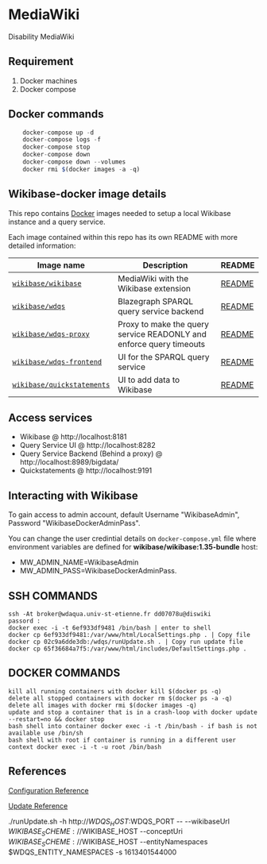 # MediaWiki
Disability MediaWiki

## Requirement 
1. Docker machines
2. Docker compose 

## Docker commands
```javascript
    docker-compose up -d
    docker-compose logs -f
    docker-compose stop
    docker-compose down
    docker-compose down --volumes
	docker rmi $(docker images -a -q)
``` 
## Wikibase-docker image details 

This repo contains [Docker](https://www.docker.com/) images needed to setup a local Wikibase instance and a query service.

Each image contained within this repo has its own README with more detailed information:

Image name               | Description   | README
------------------------ | ------------- | ----------
[`wikibase/wikibase`](https://hub.docker.com/r/wikibase/wikibase) | MediaWiki with the Wikibase extension| [README](https://github.com/wmde/wikibase-docker/blob/master/wikibase/README.md)
[`wikibase/wdqs`](https://hub.docker.com/r/wikibase/wdqs) | Blazegraph SPARQL query service backend | [README](https://github.com/wmde/wikibase-docker/blob/master/wdqs/README.md)
[`wikibase/wdqs-proxy`](https://hub.docker.com/r/wikibase/wdqs-proxy) | Proxy to make the query service READONLY and enforce query timeouts | [README](https://github.com/wmde/wikibase-docker/blob/master/wdqs-proxy/README.md)
[`wikibase/wdqs-frontend`](https://hub.docker.com/r/wikibase/wdqs-frontend) | UI for the SPARQL query service | [README](https://github.com/wmde/wikibase-docker/blob/master/wdqs-frontend/README.md)
[`wikibase/quickstatements`](https://hub.docker.com/r/wikibase/quickstatements) | UI to add data to Wikibase | [README](https://github.com/wmde/wikibase-docker/blob/master/quickstatements/README.md)



## Access services

* Wikibase @ http://localhost:8181
* Query Service UI @ http://localhost:8282
* Query Service Backend (Behind a proxy) @ http://localhost:8989/bigdata/
* Quickstatements @ http://localhost:9191    
	


## Interacting with Wikibase
To gain access to admin account, default Username "WikibaseAdmin", Password "WikibaseDockerAdminPass".

You can change the user credintial details on `docker-compose.yml` file where environment variables are defined for **wikibase/wikibase:1.35-bundle** host:
*  MW_ADMIN_NAME=WikibaseAdmin
*  MW_ADMIN_PASS=WikibaseDockerAdminPass.


## SSH COMMANDS
```
ssh -At broker@wdaqua.univ-st-etienne.fr dd07078u@diswiki
passord : 
docker exec -i -t 6ef933df9481 /bin/bash | enter to shell
docker cp 6ef933df9481:/var/www/html/LocalSettings.php . | Copy file
docker cp 02c9a6dde3db:/wdqs/runUpdate.sh . | Copy run update file
docker cp 65f36684a7f5:/var/www/html/includes/DefaultSettings.php .
```

## DOCKER COMMANDS
```
kill all running containers with docker kill $(docker ps -q)
delete all stopped containers with docker rm $(docker ps -a -q)
delete all images with docker rmi $(docker images -q)
update and stop a container that is in a crash-loop with docker update --restart=no && docker stop
bash shell into container docker exec -i -t /bin/bash - if bash is not available use /bin/sh
bash shell with root if container is running in a different user context docker exec -i -t -u root /bin/bash

```

## References
 [Configuration Reference](https://github.com/wmde/wikibase-docker/blob/master/README-compose.md)

 [Update Reference](hhttps://addshore.com/2019/01/wikibase-docker-mediawiki-wikibase-update/)

./runUpdate.sh -h http://$WDQS_HOST:$WDQS_PORT -- --wikibaseUrl $WIKIBASE_SCHEME://$WIKIBASE_HOST --conceptUri $WIKIBASE_SCHEME://$WIKIBASE_HOST --entityNamespaces $WDQS_ENTITY_NAMESPACES -s 1613401544000

